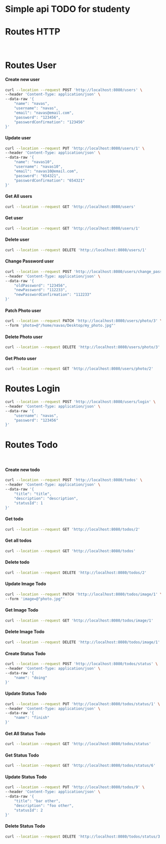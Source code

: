 # Simple api TODO for studenty

# Routes HTTP
<br>

# Routes User

#### Create new user
```bash
curl --location --request POST 'http://localhost:8080/users' \
--header 'Content-Type: application/json' \
--data-raw '{
    "name": "navas",
	"username": "navas",
	"email": "navas@email.com",
    "password": "123456",
	"passwordConfirmation": "123456"
}'
```

#### Update user
```bash
curl --location --request PUT 'http://localhost:8080/users/1' \
--header 'Content-Type: application/json' \
--data-raw '{
    "name": "navas10",
	"username": "navas10",
	"email": "navas10@email.com",
    "password": "654321",
	"passwordConfirmation": "654321"
}'
```

#### Get All users
```bash
curl --location --request GET 'http://localhost:8080/users'
```

#### Get user
```bash
curl --location --request GET 'http://localhost:8080/users/1'
```

#### Delete user
```bash
curl --location --request DELETE 'http://localhost:8080/users/1'
```

#### Change Password user
```bash
curl --location --request POST 'http://localhost:8080/users/change_password/3' \
--header 'Content-Type: application/json' \
--data-raw '{
    "oldPassword": "123456",
    "newPassword": "112233",
    "newPasswordConfirmation": "112233"
}'
```

#### Patch Photo user
```bash
curl --location --request PATCH 'http://localhost:8080/users/photo/3' \
--form 'photo=@"/home/navas/Desktop/my_photo.jpg"'
```

#### Delete Photo user
```bash
curl --location --request DELETE 'http://localhost:8080/users/photo/3'
```

#### Get Photo user
```bash
curl --location --request GET 'http://localhost:8080/users/photo/2'
```

# Routes Login
```bash
curl --location --request POST 'http://localhost:8080/users/login' \
--header 'Content-Type: application/json' \
--data-raw '{
    "username": "navas",
    "password": "123456"
}'
```

# Routes Todo
<br>

#### Create new todo
```bash
curl --location --request POST 'http://localhost:8080/todos' \
--header 'Content-Type: application/json' \
--data-raw '{
	"title": "title",
	"description": "description",
	"statusId": 1
}'
```

#### Get todo
```bash
curl --location --request GET 'http://localhost:8080/todos/2'
```

#### Get all todos 
```bash
curl --location --request GET 'http://localhost:8080/todos' 
```

#### Delete todo
```bash
curl --location --request DELETE 'http://localhost:8080/todos/2'
```

#### Update Image Todo
```bash
curl --location --request PATCH 'http://localhost:8080/todos/image/1' \
--form 'image=@"photo.jpg"'
```

#### Get Image Todo
```bash
curl --location --request GET 'http://localhost:8080/todos/image/1'
```

#### Delete Image Todo
```bash
curl --location --request DELETE 'http://localhost:8080/todos/image/1'
```

#### Create Status Todo
```bash
curl --location --request POST 'http://localhost:8080/todos/status' \
--header 'Content-Type: application/json' \
--data-raw '{
    "name": "doing"
}'
```

#### Update Status Todo
```bash
curl --location --request PUT 'http://localhost:8080/todos/status/1' \
--header 'Content-Type: application/json' \
--data-raw '{
    "name": "finish"
}'
```

#### Get All Status Todo
```bash
curl --location --request GET 'http://localhost:8080/todos/status'
```

#### Get Status Todo
```bash
curl --location --request GET 'http://localhost:8080/todos/status/6'
```

#### Update Status Todo
```bash
curl --location --request PUT 'http://localhost:8080/todos/9' \
--header 'Content-Type: application/json' \
--data-raw '{
    "title": "bar other",
    "description": "foo other",
    "statusId": 2
}'
```

#### Delete Status Todo
```bash
curl --location --request DELETE 'http://localhost:8080/todos/status/3'
```